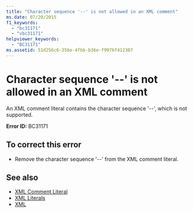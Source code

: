 ```yaml
---
title: "Character sequence '--' is not allowed in an XML comment"
ms.date: 07/20/2015
f1_keywords: 
  - "bc31171"
  - "vbc31171"
helpviewer_keywords: 
  - "BC31171"
ms.assetid: 51d256c6-356e-4fbb-b36e-f9976f412307
---
```

# Character sequence '--' is not allowed in an XML comment
An XML comment literal contains the character sequence '--', which is not supported.  
  
 **Error ID:** BC31171  
  
## To correct this error  
  
- Remove the character sequence '--' from the XML comment literal.  
  
## See also

- [XML Comment Literal](../../visual-basic/language-reference/xml-literals/xml-comment-literal.md)
- [XML Literals](../../visual-basic/language-reference/xml-literals/index.md)
- [XML](../../visual-basic/programming-guide/language-features/xml/index.md)
